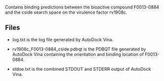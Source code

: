Contains binding predictions between the bioactive compound F0013-0884 and the cside search space on the virulence factor rv1908c.

## Files

- log.txt is the log file generated by AutoDock Vina.

- rv1908c_F0013-0884_cside.pdbqt is the PDBQT file generated by AutoDock Vina containing the orientation and binding location of F0013-0884.

- stdoe.txt is the combined STDOUT and STDERR output of AutoDock Vina.

